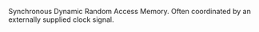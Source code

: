 Synchronous Dynamic Random Access Memory. 
Often coordinated by an externally supplied clock signal. 
